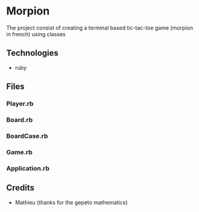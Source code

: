 # Morpion

The project consist of creating a terminal based tic-tac-toe game (morpion in french) using classes 

## Technologies

- ruby

## Files

### Player.rb

### Board.rb

### BoardCase.rb

### Game.rb

### Application.rb

## Credits

- Mathieu (thanks for the gepeto mathematics)
